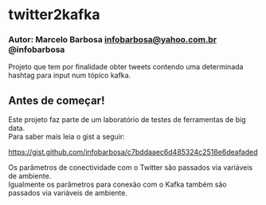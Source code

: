 twitter2kafka
=================

### Autor: Marcelo Barbosa <infobarbosa@yahoo.com.br> @infobarbosa

Projeto que tem por finalidade obter tweets contendo uma determinada hashtag para input num tópico kafka.<br/>

## Antes de começar! 
Este projeto faz parte de um laboratório de testes de ferramentas de big data.<br/>
Para saber mais leia o gist a seguir:

https://gist.github.com/infobarbosa/c7bddaaec6d485324c2518e6deafaded

Os parâmetros de conectividade com o Twitter são passados via variáveis de ambiente.<br/>
Igualmente os parâmetros para conexão com o Kafka também são passados via variáveis de ambiente.<br/>

